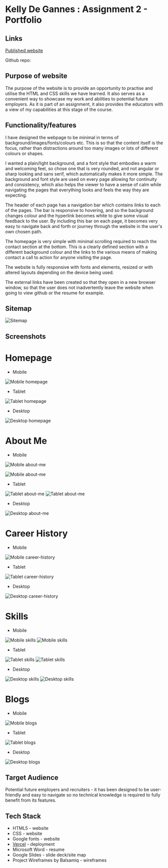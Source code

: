 # Kelly De Gannes : Assignment 2 - Portfolio

## Links 
[Published website](https://t1-a2-portfolio-three.vercel.app/)

Github repo: 

## Purpose of website
The purpose of the website is to provide an opportunity to practise and utilise the HTML and CSS skills we have learned. It also serves as a convenient way to showcase my work and abilities to potential future employers. As it is part of an assignment, it also provides the educators with a view of my capabilities at this stage of the course.

## Functionality/features
I have designed the webpage to be minimal in terms of background/images/fonts/colours etc. This is so that the content itself is the focus, rather than distractions around too many images or lots of different colours or shapes.

I wanted a plain/light background, and a font style that embodies a warm and welcoming feel, so chose one that is very rounded, and not angular or sharp looking and sans serif, which automatically makes it more simple. The background and font style are used on every page allowing for continuity and consistency, which also helps the viewer to have a sense of calm while navigating the pages that everything looks and feels the way they are expecting.

The header of each page has a navigation bar which contains links to each of the pages. The bar is responsive to hovering, and so the background changes colour and the hyperlink becomes white to give some visual feedback to the user. By including this bar on each page, it becomes very easy to navigate back and forth or journey through the website in the user's own chosen path.

The homepage is very simple with minimal scrolling required to reach the contact section at the bottom. This is a clearly defined section with a different background colour and the links to the various means of making contact a call to action for anyone visiting the page.

The website is fully responsive with fonts and elements, resized or with altered layouts depending on the device being used.

The external links have been created so that they open in a new browser window, so that the user does not inadvertently leave the website when going to view github or the resume for example. 

## Sitemap
![Sitemap](./docs/sitemap.png)

## Screenshots
# Homepage
- Mobile

![Mobile homepage](./docs/homepage-mobile.png)  
- Tablet

![Tablet homepage](./docs/homepage-tablet.png)  

- Desktop

![Desktop homepage](./docs/homepage-desktop.png)


# About Me
- Mobile

![Mobile about-me](./docs/about-me-mobile-1.png)  

![Mobile about-me](./docs/about-me-mobile-2.png)  
- Tablet

![Tablet about-me](./docs/about-me-tablet-1.png)  ![Tablet about-me](./docs/about-me-tablet-2.png)

- Desktop

![Desktop about-me](./docs/about-me-desktop.png)  



# Career History
- Mobile

![Mobile career-history](./docs/career-history-mobile.png)
- Tablet

![Tablet career-history](./docs/career-history-tablet.png)

- Desktop

![Desktop career-history](./docs/career-history-desktop.png)



# Skills
- Mobile

![Mobile skills](./docs/skills-mobile-1.png)  ![Mobile skills](./docs/skills-mobile-2.png)  
- Tablet

![Tablet skills](./docs/skills-tablet-1.png)  ![Tablet skills](./docs/skills-tablet-2.png)

- Desktop

![Desktop skills](./docs/skills-desktop-1.png)  ![Desktop skills](./docs/skills-desktop-2.png)



# Blogs
- Mobile

![Mobile blogs](./docs/blogs-mobile.png)  
- Tablet

![Tablet blogs](./docs/blogs-tablet.png)  

- Desktop

![Desktop blogs](./docs/blogs-desktop.png)


## Target Audience
Potential future employers and recruiters - it has been designed to be user-friendly and easy to navigate so no technical knowledge is required to fully benefit from its features.

## Tech Stack
- HTML5 - website
- CSS - website
- Google fonts - website
- [Vercel](https://vercel.com) - deployment
- Microsoft Word - resume
- Google Slides - slide deck/site map
- Project Wireframes by Balsamiq - wireframes
